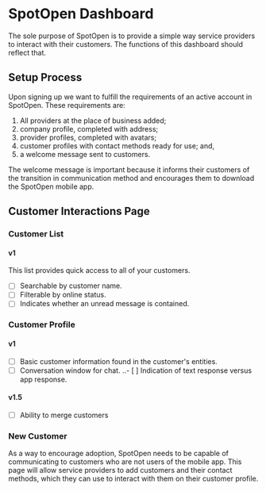 # SpotOpen Dashboard

The sole purpose of SpotOpen is to provide a simple way service providers to interact with their customers. The functions of this dashboard should reflect that.

## Setup Process

Upon signing up we want to fulfill the requirements of an active account in SpotOpen. These requirements are:

1. All providers at the place of business added;
2. company profile, completed with address;
3. provider profiles, completed with avatars;
2. customer profiles with contact methods ready for use; and,
3. a welcome message sent to customers.

The welcome message is important because it informs their customers of the transition in communication method and encourages them to download the SpotOpen mobile app.

## Customer Interactions Page

### Customer List

#### v1

This list provides quick access to all of your customers.

- [ ] Searchable by customer name.
- [ ] Filterable by online status.
- [ ] Indicates whether an unread message is contained.

### Customer Profile

#### v1

- [ ] Basic customer information found in the customer's entities.
- [ ] Conversation window for chat.
..- [ ] Indication of text response versus app response.

#### v1.5

- [ ] Ability to merge customers

### New Customer

As a way to encourage adoption, SpotOpen needs to be capable of communicating to customers who are not users of the mobile app. This page will allow service providers to add customers and their contact methods, which they can use to interact with them on their customer profile.